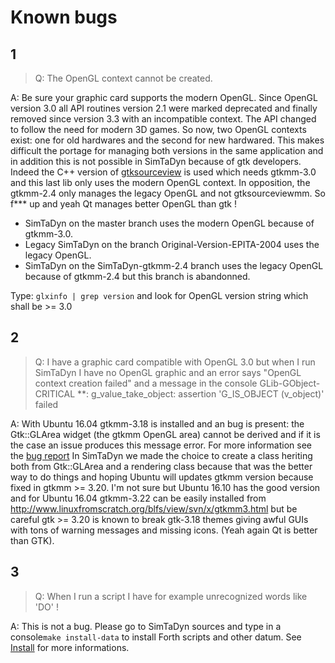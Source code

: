 # Known bugs

## 1

> Q: The OpenGL context cannot be created.

A: Be sure your graphic card supports the modern OpenGL. Since OpenGL version 3.0 all API routines version 2.1 were marked deprecated and finally removed since version 3.3 with an incompatible context. The API changed to follow the need for modern 3D games. So now, two OpenGL contexts exist: one for old hardwares and the second for new hardwared. This makes difficult the portage for managing both versions in the same application and in addition this is not possible in SimTaDyn because of gtk developers. Indeed the C++ version of [gtksourceview](https://wiki.gnome.org/Projects/GtkSourceView) is used which needs gtkmm-3.0 and this last lib only uses the modern OpenGL context. In opposition, the gtkmm-2.4 only manages the legacy OpenGL and not gtksourceviewmm. So f*** up and yeah Qt manages better OpenGL than gtk !

* SimTaDyn on the master branch uses the modern OpenGL because of gtkmm-3.0.
* Legacy SimTaDyn on the branch Original-Version-EPITA-2004 uses the legacy OpenGL.
* SimTaDyn on the SimTaDyn-gtkmm-2.4 branch uses the legacy OpenGL because of gtkmm-2.4 but this branch is abandonned.

Type:
``glxinfo | grep version``
and look for OpenGL version string which shall be >= 3.0

## 2

> Q: I have a graphic card compatible with OpenGL 3.0 but when I run SimTaDyn I have no OpenGL graphic and an error says "OpenGL context creation failed" and a message in the console GLib-GObject-CRITICAL **: g_value_take_object: assertion 'G_IS_OBJECT (v_object)' failed

A: With Ubuntu 16.04 gtkmm-3.18 is installed and an bug is present: the Gtk::GLArea widget (the gtkmm OpenGL area) cannot be derived and if it is the case an issue produces this message error. For more information see the [bug report](https://www.mail-archive.com/gtkmm-list@gnome.org/msg19689.html) In SimTaDyn we made the choice to create a class heriting both from Gtk::GLArea and a rendering class because that was the better way to do things and hoping Ubuntu will updates gtkmm version because fixed in gtkmm >= 3.20. I'm not sure but Ubuntu 16.10 has the good version and for Ubuntu 16.04 gtkmm-3.22 can be easily installed from http://www.linuxfromscratch.org/blfs/view/svn/x/gtkmm3.html but be careful gtk >= 3.20 is known to break gtk-3.18 themes giving awful GUIs with tons of warning messages and missing icons. (Yeah again Qt is better than GTK).

## 3

> Q: When I run a script I have for example unrecognized words like 'DO' !

A: This is not a bug. Please go to SimTaDyn sources and type in a console``make install-data`` to install Forth scripts and other datum. See [Install](https://github.com/Lecrapouille/SimTaDyn/blob/master/doc/Install.md) for more informations.
